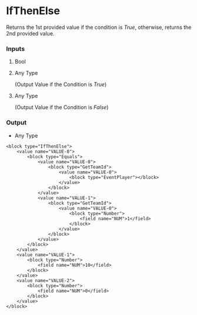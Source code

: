 # IfThenElse

Returns the 1st provided value if the condition is _True_, otherwise, returns the 2nd provided value.

### Inputs

1. Bool
2. Any Type

    (Output Value if the Condition is _True_)

3. Any Type

    (Output Value if the Condition is _False_)

### Output

-   Any Type

```blockly
<block type="IfThenElse">
    <value name="VALUE-0">
        <block type="Equals">
            <value name="VALUE-0">
                <block type="GetTeamId">
                    <value name="VALUE-0">
                        <block type="EventPlayer"></block>
                    </value>
                </block>
            </value>
            <value name="VALUE-1">
                <block type="GetTeamId">
                    <value name="VALUE-0">
                        <block type="Number">
                            <field name="NUM">1</field>
                        </block>
                    </value>
                </block>
            </value>
        </block>
    </value>
    <value name="VALUE-1">
        <block type="Number">
            <field name="NUM">10</field>
        </block>
    </value>
    <value name="VALUE-2">
        <block type="Number">
            <field name="NUM">0</field>
        </block>
    </value>
</block>
```
